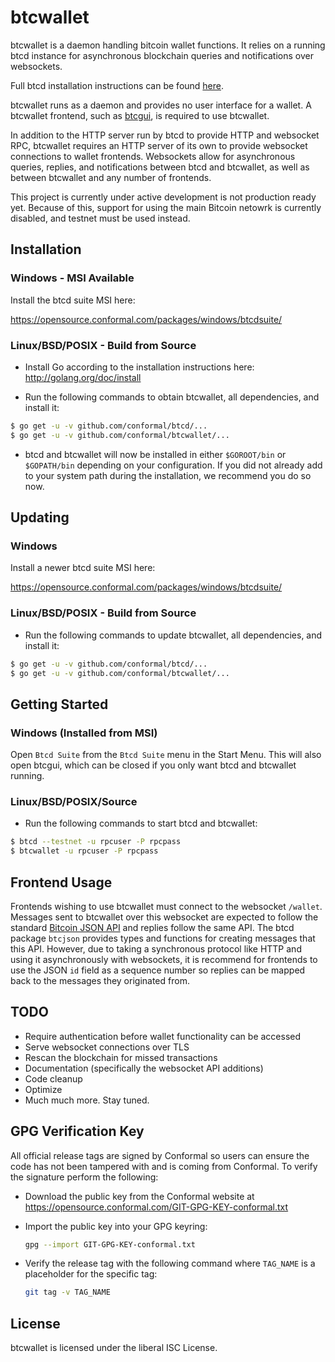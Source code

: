 btcwallet
=========

btcwallet is a daemon handling bitcoin wallet functions.  It relies on
a running btcd instance for asynchronous blockchain queries and
notifications over websockets.

Full btcd installation instructions can be found
[here](https://github.com/conformal/btcd).

btcwallet runs as a daemon and provides no user interface for a
wallet.  A btcwallet frontend, such as
[btcgui](https://github.com/conformal/btcgui), is required to use
btcwallet.

In addition to the HTTP server run by btcd to provide HTTP and
websocket RPC, btcwallet requires an HTTP server of its own to provide
websocket connections to wallet frontends.  Websockets allow for
asynchronous queries, replies, and notifications between btcd and
btcwallet, as well as between btcwallet and any number of frontends.

This project is currently under active development is not production
ready yet.  Because of this, support for using the main Bitcoin netowrk
is currently disabled, and testnet must be used instead.

## Installation

### Windows - MSI Available

Install the btcd suite MSI here:

https://opensource.conformal.com/packages/windows/btcdsuite/

### Linux/BSD/POSIX - Build from Source

- Install Go according to the installation instructions here:
  http://golang.org/doc/install

- Run the following commands to obtain btcwallet, all dependencies, and install it:
```bash
$ go get -u -v github.com/conformal/btcd/...
$ go get -u -v github.com/conformal/btcwallet/...
```

- btcd and btcwallet will now be installed in either ```$GOROOT/bin``` or
  ```$GOPATH/bin``` depending on your configuration.  If you did not already
  add to your system path during the installation, we recommend you do so now.

## Updating

### Windows

Install a newer btcd suite MSI here:

https://opensource.conformal.com/packages/windows/btcdsuite/

### Linux/BSD/POSIX - Build from Source

- Run the following commands to update btcwallet, all dependencies, and install it:

```bash
$ go get -u -v github.com/conformal/btcd/...
$ go get -u -v github.com/conformal/btcwallet/...
```

## Getting Started

### Windows (Installed from MSI)

Open ```Btcd Suite``` from the ```Btcd Suite``` menu in the Start
Menu.  This will also open btcgui, which can be closed if you only
want btcd and btcwallet running.

### Linux/BSD/POSIX/Source

- Run the following commands to start btcd and btcwallet:

```bash
$ btcd --testnet -u rpcuser -P rpcpass
$ btcwallet -u rpcuser -P rpcpass
```

## Frontend Usage

Frontends wishing to use btcwallet must connect to the websocket
`/wallet`.  Messages sent to btcwallet over this websocket are
expected to follow the standard [Bitcoin JSON
API](https://en.bitcoin.it/wiki/Original_Bitcoin_client/API_Calls_list)
and replies follow the same API.  The btcd package `btcjson` provides
types and functions for creating messages that this API.  However, due
to taking a synchronous protocol like HTTP and using it asynchronously
with websockets, it is recommend for frontends to use the JSON `id`
field as a sequence number so replies can be mapped back to the
messages they originated from.

## TODO

- Require authentication before wallet functionality can be accessed
- Serve websocket connections over TLS
- Rescan the blockchain for missed transactions
- Documentation (specifically the websocket API additions)
- Code cleanup
- Optimize
- Much much more.  Stay tuned.

## GPG Verification Key

All official release tags are signed by Conformal so users can ensure the code
has not been tampered with and is coming from Conformal.  To verify the
signature perform the following:

- Download the public key from the Conformal website at
  https://opensource.conformal.com/GIT-GPG-KEY-conformal.txt

- Import the public key into your GPG keyring:
  ```bash
  gpg --import GIT-GPG-KEY-conformal.txt
  ```

- Verify the release tag with the following command where `TAG_NAME` is a
  placeholder for the specific tag:
  ```bash
  git tag -v TAG_NAME
  ```

## License

btcwallet is licensed under the liberal ISC License.
